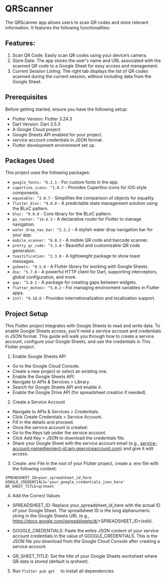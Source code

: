 # QRScanner

The QRScanner app allows users to scan QR codes and store relevant information. It features the following functionalities:

## Features:

1. Scan QR Code: Easily scan QR codes using your device’s camera.
2. Store Data: The app stores the user's name and URL associated with the scanned QR code to a Google Sheet for easy access and management.
3. Current Session Listing: The right tab displays the list of QR codes scanned during the current session, without including data from the Google Sheet.

## Prerequisites
Before getting started, ensure you have the following setup:

- Flutter Version: Flutter 3.24.3
- Dart Version: Dart 3.5.3
- A Google Cloud project.
- Google Sheets API enabled for your project.
- service account credentials in JSON format.
- Flutter development environment set up.
## Packages Used

This project uses the following packages:

- `google_fonts: ^6.2.1` - For custom fonts in the app.
- `cupertino_icons: ^1.0.2` - Provides Cupertino icons for iOS-style components.
- `equatable: ^2.0.7` - Simplifies the comparison of objects for equality.
- `flutter_bloc: ^9.0.0` - A predictable state management solution using the BLoC pattern.
- `bloc: ^9.0.0` - Core library for the BLoC pattern.
- `go_router: ^14.6.3` - A declarative router for Flutter to manage navigation.
- `water_drop_nav_bar: ^2.2.2` - A stylish water drop navigation bar for your app.
- `mobile_scanner: ^6.0.3` - A mobile QR code and barcode scanner.
- `pretty_qr_code: ^3.3.0` - Beautiful and customizable QR code generation.
- `toastification: ^2.3.0` - A lightweight package to show toast messages.
- `gsheets: ^0.5.0` - A Flutter library for working with Google Sheets.
- `dio: ^5.7.0` - A powerful HTTP client for Dart, supporting interceptors, global configuration, and more.
- `gap: ^3.0.1` - A package for creating gaps between widgets.
- `flutter_dotenv: ^5.0.2` - For managing environment variables in Flutter apps.
- `intl: ^0.18.0` - Provides internationalization and localization support.



## Project Setup
This Flutter project integrates with Google Sheets to read and write data. To enable Google Sheets access, you'll need a service account and credentials in JSON format. This guide will walk you through how to create a service account, configure your Google Sheets, and use the credentials in This Flutter project.

1. Enable Google Sheets API
  - Go to the Google Cloud Console.
  - Create a new project or select an existing one.
  - Enable the Google Sheets API:
  - Navigate to APIs & Services > Library.
  - Search for Google Sheets API and enable it.
  - Enable the Google Drive API (for spreadsheet creation if needed).

2. Create a Service Account
  - Navigate to APIs & Services > Credentials.
  - Click Create Credentials > Service Account.
  - Fill in the details and proceed.
  - Once the service account is created:
  - Go to the Keys tab under the service account.
  - Click Add Key > JSON to download the credentials file.
  - Share your Google Sheet with the service account email (e.g., service-account-name@project-id.iam.gserviceaccount.com) and give it edit access.

3. Create .env File
  In the root of your Flutter project, create a .env file with the following content:
  ```
  SPREADSHEET_ID=your_spreadsheet_id_here
  GOOGLE_CREDENTIALS='your_google_credentials_json_here'
  QR_SHEET_TITLE=qrsheet
````

4. Add the Correct Values

- SPREADSHEET_ID: Replace your_spreadsheet_id_here with the actual ID of your Google Sheet. The spreadsheet ID is the long alphanumeric string in the Google Sheets URL (e.g., https://docs.google.com/spreadsheets/d/<SPREADSHEET_ID>/edit).

- GOOGLE_CREDENTIALS: Paste the entire JSON content of your service account credentials in the value of GOOGLE_CREDENTIALS. This is the JSON file you download from the Google Cloud Console after creating a service account.

- QR_SHEET_TITLE: Set the title of your Google Sheets worksheet where QR data is stored (default is qrsheet).

5. Run ``` flutter pub get   ``` to install all dependencies 




